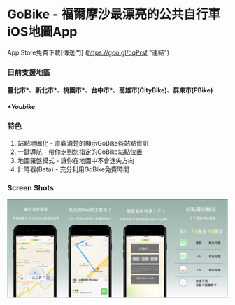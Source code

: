 # GoBike - 福爾摩沙最漂亮的公共自行車iOS地圖App

App Store免費下載[傳送門] (https://goo.gl/cqPrsf 
"連結")

### 目前支援地區 
#### 臺北市\*、新北市\*、桃園市\*、台中市\*、高雄市(CityBike)、屏東市(PBike)
##### \*Youbike


### 特色
1. 站點地圖化 - 直觀清楚的顯示GoBike各站點資訊
2. 一鍵導航 - 帶你走到您指定的GoBike站點位置
3. 地圖羅盤模式 - 讓你在地圖中不會迷失方向
4. 計時器(Beta) - 充分利用GoBike免費時間

### Screen Shots
!["ScreenShots"](https://github.com/TerryCK/GoBike/blob/master/Screen/GoBikeDemo.png)
